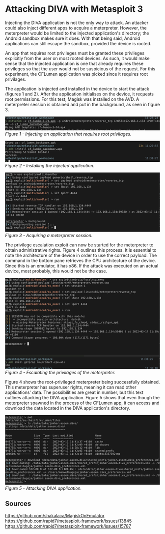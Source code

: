 # Attacking DIVA with Metasploit 3
Injecting the DIVA application is not the only way to attack. An attacker could also inject different apps to acquire a meterpreter. However, the meterpreter would be limited to the injected application's directory; the Android sandbox makes sure it does. With that being said, Android applications can still escape the sandbox, provided the device is rooted. 

An app that requires root privileges must be granted these privileges explicitly from the user on most rooted devices. As such, it would make sense that the injected application is one that already requires these privileges so that the user would not be suspicious of the request. For this experiment, the CFLumen application was picked since it requires root privilages.  

The application is injected and installed in the device to start the attack (figures 1 and 2). After the application initialises on the device, it requests root permissions. For this test, Magisk was installed on the AVD. A meterpreter session is obtained and put in the background, as seen in figure 3. 

![alt text](images/4/injecting_rooted_app.png)
*Figure 1 - Injecting an application that requires root privilages.*

![alt text](images/4/installing_injected_app.png)
*Figure 2 - Installing the injected application.*

![alt_text](images/4/acquiring_meterpreter.png)
*Figure 3 - Acquiring a meterpreter session.*

The privilege escalation exploit can now be started for the meterpreter to obtain administrative rights. Figure 4 outlines this process. It is essential to note the architecture of the device in order to use the correct payload. The command in the bottom pane retrieves the CPU architecture of the device. Since this is an emulator, it has x86. If the attack was executed on an actual device, most probably, this would not be the case. 

![alt_text](images/4/privilage_escalation.png)
*Figure 4 - Escalating the privilages of the meterpreter.*

Figure 4 shows the root-privileged meterpreter being successfully obtained. This meterpreter has superuser rights, meaning it can read other applications' data. The possibilities are great in number, but this text outlines attacking the DIVA application. Figure 5 shows that even though the meterpreter spawned in the process of the CFLumen app, it can access and download the data located in the DIVA application's directory. 

![alt text](images/4/attacking_diva.png)
*Figure 5 - Attacking DIVA application.*

## Sources
https://github.com/shakalaca/MagiskOnEmulator
https://github.com/rapid7/metasploit-framework/issues/13845
https://github.com/rapid7/metasploit-framework/issues/15787
